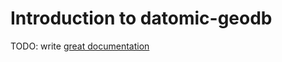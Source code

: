 # Introduction to datomic-geodb

TODO: write [great documentation](http://jacobian.org/writing/what-to-write/)
